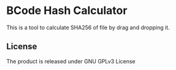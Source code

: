 # BCode Hash Calculator

This is a tool to calculate SHA256 of file by drag and dropping it.

## License

The product is released under GNU GPLv3 License
